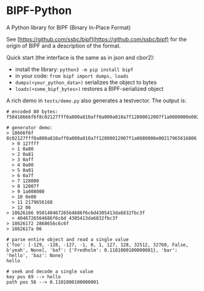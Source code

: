 # BIPF-Python
A Python library for BIPF (Binary In-Place Format)

See [https://github.com/ssbc/bipf](https://github.com/ssbc/bipf)
for the origin of BIPF and a description of the format.

Quick start (the interface is the same as in json and cbor2):

- install the library: ```python3 -m pip install bipf```
- in your code: ```from bipf import dumps, loads```
- ```dumps(<your_python_data>)``` serializes the object to bytes
- ```loads(<some_bipf_bytes>)``` restores a BIPF-serialized object

A rich demo in ```tests/demo.py``` also generates a testvector. The output is:

```
# encoded 80 bytes: f50418666f6f8c02127fff0a800a810aff0a000a010a7f12800012007f1a0080000e002179656168061862616695014046726564686f6c6d4305413da6832fbc3f186261722868656c6c6f1862617a06

# generator demo:
> 18666f6f 8c02127fff0a800a810aff0a000a010a7f12800012007f1a0080000e00217965616806
  > 0 127fff
  > 1 0a80
  > 2 0a81
  > 3 0aff
  > 4 0a00
  > 5 0a01
  > 6 0a7f
  > 7 128000
  > 8 12007f
  > 9 1a008000
  > 10 0e00
  > 11 2179656168
  > 12 06
> 18626166 95014046726564686f6c6d4305413da6832fbc3f
  > 4046726564686f6c6d 4305413da6832fbc3f
> 18626172 2868656c6c6f
> 1862617a 06

# parse entire object and read a single value
{'foo': [-129, -128, -127, -1, 0, 1, 127, 128, 32512, 32768, False, b'yeah', None], 'baf': {'Fredholm': 0.1101000100000001}, 'bar': 'hello', 'baz': None}
hello

# seek and decode a single value
key pos 69 --> hello
path pos 56 --> 0.1101000100000001
```

